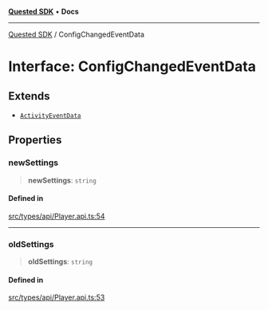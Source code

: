 [**Quested SDK**](../README.md) • **Docs**

***

[Quested SDK](../README.md) / ConfigChangedEventData

# Interface: ConfigChangedEventData

## Extends

- [`ActivityEventData`](ActivityEventData.md)

## Properties

### newSettings

> **newSettings**: `string`

#### Defined in

[src/types/api/Player.api.ts:54](https://github.com/Quested-io/QuestedSDK/blob/3ff90c0a0f9090e518d0fc8b569b6bd9c3728f32/src/types/api/Player.api.ts#L54)

***

### oldSettings

> **oldSettings**: `string`

#### Defined in

[src/types/api/Player.api.ts:53](https://github.com/Quested-io/QuestedSDK/blob/3ff90c0a0f9090e518d0fc8b569b6bd9c3728f32/src/types/api/Player.api.ts#L53)
